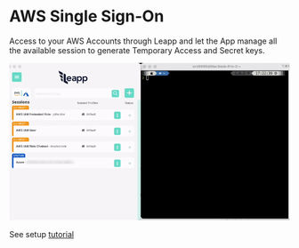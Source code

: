 # AWS Single Sign-On
Access to your AWS Accounts through Leapp and let the App manage all the available session to generate Temporary Access and Secret keys.

![AWS SSO video](../videos/SSO.gif)

See setup [tutorial](https://www.github.com/Noovolari/leapp/wiki/tutorials)

